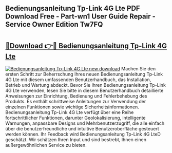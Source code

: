 ## Bedienungsanleitung Tp-Link 4G Lte PDF Download Free - Part-wn1 User Guide Repair - Service Owner Edition Tw7FQ

# <h2><a href="http://df5a0d.blite.top/?on=Bedienungsanleitung+Tp-Link+4G+Lte">🔗Download 👉🔴 Bedienungsanleitung Tp-Link 4G Lte</a></h2>

[![Bedienungsanleitung Tp-Link 4G Lte new download](https://i.imgur.com/lujVjoI.png)](http://df5a0d.blite.top/?on=Bedienungsanleitung+Tp-Link+4G+Lte)
Machen Sie den ersten Schritt zur Beherrschung Ihres neuen Bedienungsanleitung Tp-Link 4G Lte mit diesem umfassenden Benutzerhandbuch, das Installation, Betrieb und Wartung abdeckt. Bevor Sie Ihren Bedienungsanleitung Tp-Link 4G Lte verwenden, lesen Sie bitte in diesem Benutzerhandbuch detaillierte Anweisungen zur Einrichtung, Bedienung und Fehlerbehebung des Produkts. Es enthält schrittweise Anleitungen zur Verwendung der einzelnen Funktionen sowie wichtige Sicherheitsinformationen. Bedienungsanleitung Tp-Link 4G Lte verfügt über eine Reihe fortschrittlicher Funktionen, darunter Geolokalisierung, intelligente Warnungen, anpassbare Designs und Mehrbenutzerzugriff, die alle einfach über die benutzerfreundliche und intuitive Benutzeroberfläche gesteuert werden können. Ihr Feedback wird Bedienungsanleitung Tp-Link 4G LteD geschätzt. Wir schätzen Ihren Input und sind bestrebt, Ihnen einen außergewöhnlichen Service zu bieten.
